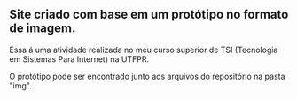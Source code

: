 ## Site criado com base em um protótipo no formato de imagem. 

Essa á uma atividade realizada no meu curso superior de TSI (Tecnologia em Sistemas Para Internet) na UTFPR. 

O protótipo pode ser encontrado junto aos arquivos do repositório na pasta "img".
